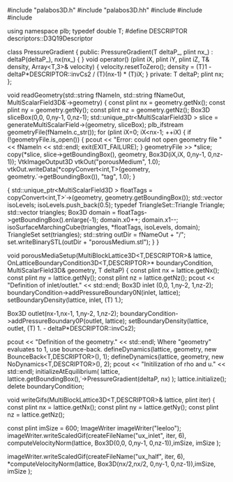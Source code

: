 #include "palabos3D.h"
#include "palabos3D.hh"
#include <vector>
#include <cmath>
#include <cstdlib>

using namespace plb;
typedef double T;
#define DESCRIPTOR descriptors::D3Q19Descriptor

class PressureGradient {
public:
PressureGradient(T deltaP_, plint nx_) : deltaP(deltaP_), nx(nx_)
{ }
void operator() (plint iX, plint iY, plint iZ, T& density, Array<T,3>& velocity)
{
velocity.resetToZero();
density = (T)1 - deltaP*DESCRIPTOR<T>::invCs2 / (T)(nx-1) * (T)iX;
}
private:
T deltaP;
plint nx;
};

void readGeometry(std::string fNameIn, std::string fNameOut, MultiScalarField3D<int>&˓→geometry)
{
const plint nx = geometry.getNx();
const plint ny = geometry.getNy();
const plint nz = geometry.getNz();
Box3D sliceBox(0,0, 0,ny-1, 0,nz-1);
std::unique_ptr<MultiScalarField3D<int> > slice = generateMultiScalarField<int>→(geometry, sliceBox);
plb_ifstream geometryFile(fNameIn.c_str());
for (plint iX=0; iX<nx-1; ++iX) {
if (!geometryFile.is_open()) {
pcout << "Error: could not open geometry file " << fNameIn << std::endl;
exit(EXIT_FAILURE);
}
geometryFile >> *slice;
copy(*slice, slice->getBoundingBox(), geometry, Box3D(iX,iX, 0,ny-1, 0,nz-1));
VtkImageOutput3D<T> vtkOut("porousMedium", 1.0);
vtkOut.writeData<float>(*copyConvert<int,T>(geometry, geometry.˓→getBoundingBox()), "tag", 1.0);
  }

{
std::unique_ptr<MultiScalarField3D<T> > floatTags = copyConvert<int,T>˓→(geometry, geometry.getBoundingBox());
std::vector<T> isoLevels;
isoLevels.push_back(0.5);
typedef TriangleSet<T>::Triangle Triangle;
std::vector<Triangle> triangles;
Box3D domain = floatTags->getBoundingBox().enlarge(-1);
domain.x0++;
domain.x1--;
isoSurfaceMarchingCube(triangles, *floatTags, isoLevels, domain);
TriangleSet<T> set(triangles);
std::string outDir = fNameOut + "/";
set.writeBinarySTL(outDir + "porousMedium.stl");
}
}

void porousMediaSetup(MultiBlockLattice3D<T,DESCRIPTOR>& lattice,
OnLatticeBoundaryCondition3D<T,DESCRIPTOR>* boundaryCondition,
MultiScalarField3D<int>& geometry, T deltaP)
{
const plint nx = lattice.getNx();
const plint ny = lattice.getNy();
const plint nz = lattice.getNz();
pcout << "Definition of inlet/outlet." << std::endl;
Box3D inlet (0,0, 1,ny-2, 1,nz-2);
boundaryCondition->addPressureBoundary0N(inlet, lattice);
setBoundaryDensity(lattice, inlet, (T) 1.);

Box3D outlet(nx-1,nx-1, 1,ny-2, 1,nz-2);
boundaryCondition->addPressureBoundary0P(outlet, lattice);
setBoundaryDensity(lattice, outlet, (T) 1. - deltaP*DESCRIPTOR<T>::invCs2);

pcout << "Definition of the geometry." << std::endl;
Where "geometry" evaluates to 1, use bounce-back.
defineDynamics(lattice, geometry, new BounceBack<T,DESCRIPTOR>(), 1);
defineDynamics(lattice, geometry, new NoDynamics<T,DESCRIPTOR>(), 2);
pcout << "Initilization of rho and u." << std::endl;
initializeAtEquilibrium( lattice, lattice.getBoundingBox(),˓→PressureGradient(deltaP, nx) );
lattice.initialize();
delete boundaryCondition;

void writeGifs(MultiBlockLattice3D<T,DESCRIPTOR>& lattice, plint iter)
 {
const plint nx = lattice.getNx();
const plint ny = lattice.getNy();
const plint nz = lattice.getNz();

const plint imSize = 600;
ImageWriter<T> imageWriter("leeloo");
imageWriter.writeScaledGif(createFileName("ux_inlet", iter, 6),
computeVelocityNorm(lattice, Box3D(0,0, 0,ny-1, 0,nz-1)),imSize, imSize );

imageWriter.writeScaledGif(createFileName("ux_half", iter, 6),
*computeVelocityNorm(lattice, Box3D(nx/2,nx/2, 0,ny-1, 0,nz-1)),imSize, imSize );

